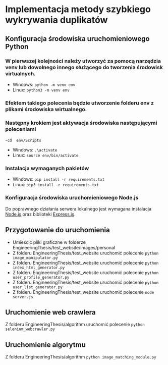 # Implementacja metody szybkiego wykrywania duplikatów

## Konfiguracja środowiska uruchomieniowego Python
### W pierwszej kolejności należy utworzyć za pomocą narzędzia venv lub dowolnego innego służącego do tworzenia środowisk virtualnych.
- Windows: `python -m venv env`
- Linux: `python3 -m venv env`
### Efektem takiego polecenia będzie utworzenie folderu env z plikami środowiska wirtualnego.

### Następny krokiem jest aktywacja środowiska następującymi poleceniami
-`cd  env/Scripts`
- Windows: `.\activate`
- Linux: `source env/bin/activate`

### Instalacja wymaganych pakietów
- Windows: `pip install -r requirements.txt`
- Linux: `pip3 install -r requirements.txt`

### Konfiguracja środowiska uruchomieniowego Node.js
Do poprawnego działania serwera lokalnego jest wymagana instalacja [Node.js](https://nodejs.org/en/) 
oraz biblioteki [Express.js](https://expressjs.com/).

## Przygotowanie do uruchomienia
- Umieścić pliki graficzne w folderze EngineeringThesis/test_website/images/personal
- Z folderu EngineeringThesis/test_website uruchomić polecenie `python image_manipulator.py`
- Z folderu EngineeringThesis/test_website uruchomić polecenie `python index_html_generator.py`
- Z folderu EngineeringThesis/test_website uruchomić polecenie `python user_profile_generator.py`
- Z folderu EngineeringThesis/test_website uruchomić polecenie `python user_list_generator.py`
- Z folderu EngineeringThesis/test_website uruchomić polecenie `node server.js`
## Uruchomienie web crawlera
Z folderu EngineeringThesis/algorithm uruchomić polecenie `python selenium_webcrawler.py`
## Uruchomienie algorytmu
Z folderu EngineeringThesis/algorithm `python image_matching_module.py`
